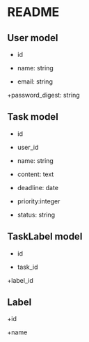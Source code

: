 # README

## User model

+ id

+ name: string

+ email: string

+password_digest: string

## Task model

+ id

+ user_id

+ name: string

+ content: text

+ deadline: date

+ priority:integer

+ status: string

## TaskLabel model

+ id

+ task_id

+label_id

## Label

+id

+name
